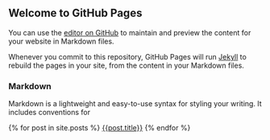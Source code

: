 ## Welcome to GitHub Pages

You can use the [editor on GitHub](https://github.com/brain-flush/brain-flush.github.io/edit/master/index.md) to maintain and preview the content for your website in Markdown files.

Whenever you commit to this repository, GitHub Pages will run [Jekyll](https://jekyllrb.com/) to rebuild the pages in your site, from the content in your Markdown files.

### Markdown

Markdown is a lightweight and easy-to-use syntax for styling your writing. It includes conventions for

{% for post in site.posts %}
[{{post.title}}]({{post.url}})
{% endfor %}
